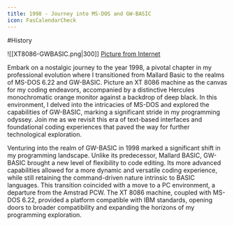 ```yaml
---
title: 1998 - Journey into MS-DOS and GW-BASIC
icon: FasCalendarCheck
---
```


#History 

![[XT8086-GWBASIC.png|300]]
[Picture from Internet](https://www.reddit.com/r/retrobattlestations/comments/tq2wvg/team_orange_unknown_ibm_pcxt_8088_clone_w/)

Embark on a nostalgic journey to the year 1998, a pivotal chapter in my professional evolution where I transitioned from Mallard Basic to the realms of MS-DOS 6.22 and GW-BASIC. Picture an XT 8086 machine as the canvas for my coding endeavors, accompanied by a distinctive Hercules monochromatic orange monitor against a backdrop of deep black. In this environment, I delved into the intricacies of MS-DOS and explored the capabilities of GW-BASIC, marking a significant stride in my programming odyssey. Join me as we revisit this era of text-based interfaces and foundational coding experiences that paved the way for further technological exploration.

Venturing into the realm of GW-BASIC in 1998 marked a significant shift in my programming landscape. Unlike its predecessor, Mallard BASIC, GW-BASIC brought a new level of flexibility to code editing. Its more advanced capabilities allowed for a more dynamic and versatile coding experience, while still retaining the command-driven nature intrinsic to BASIC languages. This transition coincided with a move to a PC environment, a departure from the Amstrad PCW. The XT 8086 machine, coupled with MS-DOS 6.22, provided a platform compatible with IBM standards, opening doors to broader compatibility and expanding the horizons of my programming exploration.